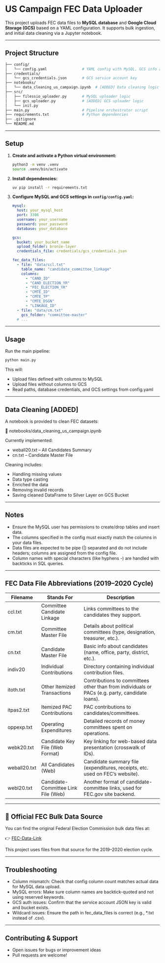 # US Campaign FEC Data Uploader

This project uploads FEC data files to **MySQL database** and **Google Cloud Storage (GCS)** based on a YAML configuration. It supports bulk ingestion, and initial data cleaning via a Jupyter notebook.

---

## Project Structure

``` bash
├── config/
│   └── config.yaml                # YAML config with MySQL, GCS info and file mapping
├── credentials/
│   └── gcs_credentials.json       # GCS service account key
├── notebooks/
│   └── data_cleaning_us_campaign.ipynb  # [ADDED] Data cleaning logic for selected datasets
├── src/
│   ├── filessio_uploader.py       # MySQL uploader logic
│   ├── gcs_uploader.py            # [ADDED] GCS uploader logic
│   └── init.py
├── main.py                        # Pipeline orchestrator script
├── requirements.txt               # Python dependencies
├── .gitignore
└── README.md

```

---

## Setup

1. **Create and activate a Python virtual environment:**

    ```bash
    python3 -m venv .venv
    source .venv/bin/activate
    ```

2. **Install dependencies:**

    ```bash
    uv pip install -r requirements.txt
    ```

3. **Configure MySQL and GCS settings in `config/config.yaml`:**

    ```yaml
    mysql:
      host: your_mysql_host
      port: 3306
      username: your_username
      password: your_password
      database: your_database

    gcs:
      bucket: your_bucket_name
      upload_folder: bronze-layer
      credentials_file: credentials/gcs_credentials.json

    fec_data_files:
      - file: "data/ccl.txt"
        table_name: "candidate_committee_linkage"
        columns:
          - "CAND_ID"
          - "CAND_ELECTION_YR"
          - "FEC_ELECTION_YR"
          - "CMTE_ID"
          - "CMTE_TP"
          - "CMTE_DSGN"
          - "LINKAGE_ID"
      - file: "data/cm.txt"
        gcs_folder: "committee-master"
      # ...
    ```

---

## Usage

Run the main pipeline:

```bash
python main.py
```

This will:
- Upload files defined with columns to MySQL
- Upload files without columns to GCS
- Read paths, database credentials, and GCS settings from config.yaml

---

## Data Cleaning [ADDED]

A notebook is provided to clean FEC datasets:

📍 notebooks/data_cleaning_us_campaign.ipynb

Currently implemented:
- weball20.txt – All Candidates Summary
- cn.txt – Candidate Master File

Cleaning includes:
- Handling missing values
- Data type casting
- Enriched the data
- Removing invalid records
- Saving cleaned DataFrame to Silver Layer on GCS Bucket

---

## Notes

- Ensure the MySQL user has permissions to create/drop tables and insert data.
- The columns specified in the config must exactly match the columns in your data files.
- Data files are expected to be pipe (|) separated and do not include headers; columns are assigned from the config file.
- Column names with special characters (like hyphens -) are handled with backticks in SQL queries.

---

## FEC Data File Abbreviations (2019–2020 Cycle)

| Filename     | Stands For                          | Description                                                                                    |
| ------------ | ----------------------------------- | ---------------------------------------------------------------------------------------------- |
| ccl.txt      | Committee Candidate Linkage         | Links committees to the candidates they support.                                               |
| cm.txt       | Committee Master File               | Details about political committees (type, designation, treasurer, etc.).                       |
| cn.txt       | Candidate Master File               | Basic info about candidates (name, office, party, district, etc.).                             |
| indiv20      | Individual Contributions            | Directory containing individual contribution files.                                            |
| itoth.txt    | Other Itemized Transactions         | Contributions to committees other than from individuals or PACs (e.g. party, candidate loans). |
| itpas2.txt   | Itemized PAC Contributions          | PAC contributions to candidates/committees.                                                    |
| oppexp.txt   | Operating Expenditures              | Detailed records of money committees spent on operations.                                      |
| webk20.txt   | Candidate Key File (Web Format)     | Key linking for web-based data presentation (crosswalk of IDs).                                |
| weball20.txt | All Candidates (Web)                | Candidate summary file (expenditures, receipts, etc. used on FEC’s website).                   |
| webl20.txt   | Candidate-Committee Link File (Web) | Another format of candidate-committee links, used for FEC.gov site backend.                    |


---

## 📂 Official FEC Bulk Data Source

You can find the original Federal Election Commission bulk data files at:

👉 [FEC-Data-Link](https://www.fec.gov/data/browse-data/?tab=bulk-data)

This project uses files from that source for the 2019–2020 election cycle.

--- 

## Troubleshooting
- Column mismatch: Check that config column count matches actual data for MySQL data upload.
- MySQL errors: Make sure column names are backtick-quoted and not using reserved keywords.
- GCS auth issues: Confirm that the service account JSON key is valid and bucket exists.
- Wildcard issues: Ensure the path in fec_data_files is correct (e.g., *.txt instead of .csv).

--- 

## Contributing & Support
- Open issues for bugs or improvement ideas
- Pull requests are welcome!